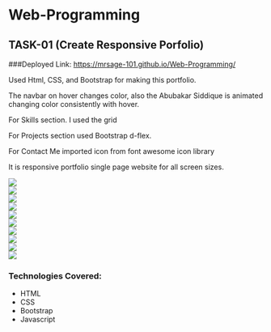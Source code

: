 # Web-Programming
## TASK-01 (Create Responsive Porfolio)
###Deployed Link: https://mrsage-101.github.io/Web-Programming/

<p>Used Html, CSS, and Bootstrap for making this portfolio.</p> 
<p>The navbar on hover changes color, also the Abubakar Siddique is animated changing color consistently with hover.</p>
<p>For Skills section. I used the grid</p>
<p>For Projects section used Bootstrap d-flex.</p>
<p>For Contact Me imported icon from font awesome icon library</p>
<p>It is responsive portfolio single page website for all screen sizes.</p>

<img src="Task-1/image0.png"><br>
<img src="Task-1/image1.png"><br>
<img src="Task-1/image2.png"><br>
<img src="Task-1/image3.png"><br>
<img src="Task-1/image4.png"><br>
<img src="Task-1/image5.png"><br>
<img src="Task-1/image6.png"><br>
<img src="Task-1/image7.png"><br>
<img src="Task-1/image8.png"><br>
<img src="Task-1/image9.png"><br>

### Technologies Covered:
- HTML
- CSS
- Bootstrap
- Javascript
